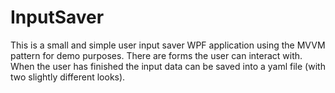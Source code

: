 # InputSaver
This is a small and simple user input saver WPF application using the MVVM pattern for demo purposes.
There are forms the user can interact with.
When the user has finished the input data can be saved into a yaml file (with two slightly different looks).
